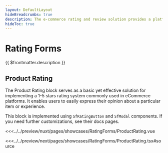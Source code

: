 ```yaml
---
layout: DefaultLayout
hideBreadcrumbs: true
description: The e-commerce rating and review solution provides a platform for users to rate their e-commerce experiences. Users can assign ratings based on their satisfaction, product quality, delivery experience, and other relevant factors. These ratings offer valuable quantitative information that helps other potential buyers gauge the overall reputation and quality of products and services offered on the platform.
hideToc: true
---
```

# Rating Forms

{{ $frontmatter.description }}

## Product Rating

The Product Rating block serves as a basic yet effective solution for implementing a 1-5 stars rating system commonly used in eCommerce platforms. It enables users to easily express their opinion about a particular item or experience.

This block is implemented using `SfRatingButton` and `SfModal` components. If you need further customizations, see their docs pages.

<Showcase showcase-name="RatingForms/ProductRating" style="min-height: 600px">

<!-- vue -->
<<<../../preview/nuxt/pages/showcases/RatingForms/ProductRating.vue
<!-- end vue -->
<!-- react -->
<<<../../preview/next/pages/showcases/RatingForms/ProductRating.tsx#source
<!-- end react -->

</Showcase>

